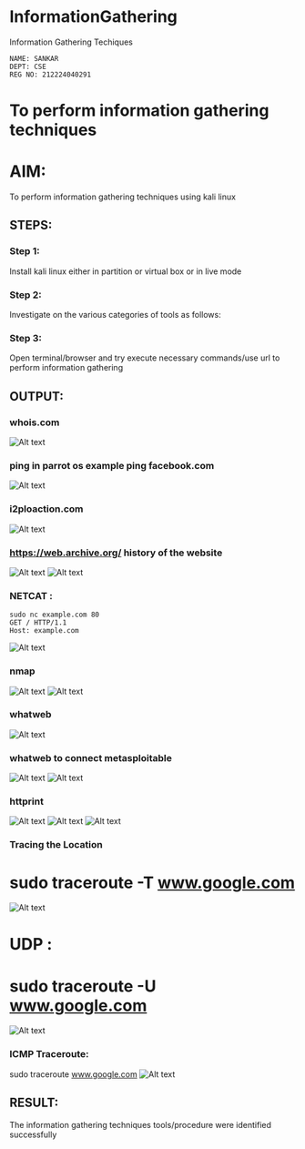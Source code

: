 # InformationGathering
Information Gathering Techiques
```
NAME: SANKAR 
DEPT: CSE
REG NO: 212224040291
```


# To perform information gathering techniques

# AIM:

To perform information gathering techniques using kali linux 

## STEPS:

### Step 1:

Install kali linux either in partition or virtual box or in live mode

### Step 2:

Investigate on the various categories of tools as follows:

### Step 3:
Open terminal/browser and try execute necessary commands/use url to perform information gathering


## OUTPUT:

### whois.com

![Alt text](whois.png)

### ping in parrot os example ping facebook.com

![Alt text](img/ping.png)

### i2ploaction.com

![Alt text](ip2.png)

### https://web.archive.org/ history of the website

![Alt text](data.png)
![Alt text](data1.png)

### NETCAT :

```
sudo nc example.com 80
GET / HTTP/1.1
Host: example.com

```

![Alt text](nc.png)

### nmap
![Alt text](nmap.png)
![Alt text](nmap1.png)
### whatweb

![Alt text](whatweb.png)

### whatweb to connect metasploitable

![Alt text](what1.png)
![Alt text](what2.png)

### httprint
![Alt text](httprint.png)
![Alt text](httprint1.png)
![Alt text](httprint2.png)

### Tracing the Location

# sudo traceroute -T www.google.com

![Alt text](traceroute1.png)

# UDP :

# sudo traceroute -U www.google.com

![Alt text](traceroute2.png)

### ICMP Traceroute:
sudo traceroute  www.google.com
![Alt text](traceroute2.png)

## RESULT:
The information gathering techniques tools/procedure were  identified successfully
